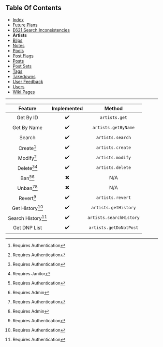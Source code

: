 ## Table Of Contents
- [Index](README.md)
- [Future Plans](FuturePlans.md)
- [E621 Search Inconsistencies](E621SearchInconsistencies.md)
- **Artists**
- [Blips](Blips.md)
- [Notes](Notes.md)
- [Pools](Pools.md)
- [Post Flags](PostFlags.md)
- [Posts](Posts.md)
- [Post Sets](PostSets.md)
- [Tags](Tags.md)
- [Takedowns](Takedowns.md)
- [User Feedback](UserFeedback.md)
- [Users](Users.md)
- [Wiki Pages](WikiPages.md)

<hr>

|       Feature      | Implemented |          Method         |
|:------------------:|:-----------:|:-----------------------:|
|      Get By ID     |      ✔️      |      `artists.get`      |
|     Get By Name    |      ✔️      |   `artists.getByName`   |
|       Search       |      ✔️      |     `artists.search`    |
|     Create[^1]     |      ✔️      |     `artists.create`    |
|     Modify[^1]     |      ✔️      |     `artists.modify`    |
|   Delete[^1][^3]   |      ✔️      |     `artists.delete`    |
|     Ban[^1][^5]    |      ✖️      |           N/A           |
|    Unban[^1][^5]   |      ✖️      |           N/A           |
|     Revert[^1]     |      ✔️      |     `artists.revert`    |
|  Get History[^1]   |      ✔️      |  `artists.getHistory`   |
| Search History[^1] |      ✔️      | `artists.searchHistory` |
|    Get DNP List    |      ✔️      |  `artists.getDoNotPost` |

[^1]: Requires Authentication
[^2]: Requires Privileged
[^3]: Requires Janitor
[^4]: Requires Moderator
[^5]: Requires Admin
